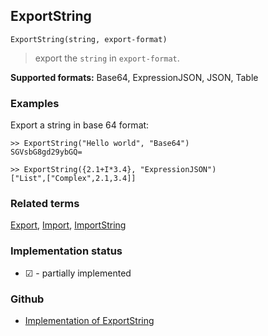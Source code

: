 ## ExportString

```
ExportString(string, export-format)
```
 
> export the `string` in `export-format`.
 
**Supported formats:** Base64, ExpressionJSON, JSON, Table

### Examples

Export a string in base 64 format:

```
>> ExportString("Hello world", "Base64")
SGVsbG8gd29ybGQ=

>> ExportString({2.1+I*3.4}, "ExpressionJSON") 
["List",["Complex",2.1,3.4]]
```

### Related terms 
[Export](Export.md), [Import](Import.md), [ImportString](ImportString.md)

 

### Implementation status

* &#x2611; - partially implemented

### Github

* [Implementation of ExportString](https://github.com/axkr/symja_android_library/blob/master/symja_android_library/matheclipse-core/src/main/java/org/matheclipse/core/reflection/system/ExportString.java#L36) 

